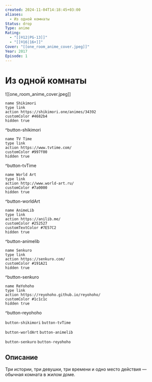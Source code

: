 ```yaml
---
created: 2024-11-04T14:18:45+03:00
aliases:
  - Из одной комнаты
Status: drop
Type: anime
Rating:
  - "[[®️12|PG-13]]"
  - "[[®️16|16+]]"
Cover: "[[one_room_anime_cover.jpeg]]"
Year: 2017
Episode: 1
---
```


# Из одной комнаты

![[one_room_anime_cover.jpeg]]

```button
name Shikimori
type link
action https://shikimori.one/animes/34392
customColor #4682b4
hidden true
```
^button-shikimori

```button
name TV Time
type link
action https://www.tvtime.com/
customColor #997f00
hidden true
```
^button-tvTime

```button
name World Art
type link
action http://www.world-art.ru/
customColor #7a0000
hidden true
```
^button-worldArt

```button
name AnimeLib
type link
action https://anilib.me/
customColor #252527
customTextColor #7E57C2
hidden true
```
^button-animelib

```button
name Senkuro
type link
action https://senkuro.com/
customColor #191A21
hidden true
```
^button-senkuro

```button
name ReYohoho
type link
action https://reyohoho.github.io/reyohoho/
customColor #1c1c1c
hidden true
```
^button-reyohoho

`button-shikimori` `button-tvTime`

`button-worldArt` `button-animelib`

`button-senkuro` `button-reyohoho`

## Описание

Три истории, три девушки, три времени и одно место действия — обычная комната в жилом доме.
